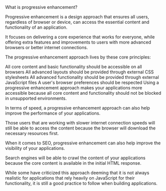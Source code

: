 <!-- @format -->

What is progressive enhancement?

Progressive enhancement is a design approach that ensures all users, regardless of browser or device, can access the essential content and functionality of an application.

It focuses on delivering a core experience that works for everyone, while offering extra features and improvements to users with more advanced browsers or better internet connections.

The progressive enhancement approach lives by these core principles:

All core content and basic functionality should be accessible on all browsers
All advanced layouts should be provided through external CSS stylesheets
All advanced functionality should be provided through external JavaScript files
A user's browser preferences should be respected
Using a progressive enhancement approach makes your applications more accessible because all core content and functionality should not be blocked in unsupported environments.

In terms of speed, a progressive enhancement approach can also help improve the performance of your applications.

Those users that are working with slower internet connection speeds will still be able to access the content because the browser will download the necessary resources first.

When it comes to SEO, progressive enhancement can also help improve the visibility of your applications.

Search engines will be able to crawl the content of your applications because the core content is available in the initial HTML response.

While some have criticized this approach deeming that it is not always realistic for applications that rely heavily on JavaScript for their functionality, it is still a good practice to follow when building applications.
